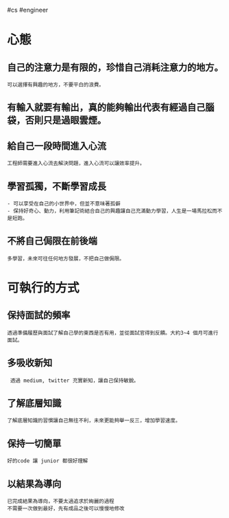 #cs #engineer 

# 心態
## 自己的注意力是有限的，珍惜自己消耗注意力的地方。
	可以選擇有興趣的地方，不要平白的浪費。

## 有輸入就要有輸出，真的能夠輸出代表有經過自己腦袋，否則只是過眼雲煙。

## 給自己一段時間進入心流
	工程師需要進入心流去解決問題，進入心流可以讓效率提升。

## 學習孤獨，不斷學習成長
	- 可以享受在自己的小世界中，但並不意味著孤僻
	- 保持好奇心、動力，利用筆記術結合自己的興趣讓自己充滿動力學習，人生是一場馬拉松而不是短跑。

## 不將自己侷限在前後端
	多學習，未來可往任何地方發展，不把自己做侷限。

# 可執行的方式
## 保持面試的頻率
	透過準備履歷與面試了解自己學的東西是否有用，並從面試官得到反饋。大約3~4 個月可進行面試。

## 多吸收新知
	 透過 medium, twitter 充實新知，讓自己保持敏銳。

## 了解底層知識
	了解底層知識的習慣讓自己無往不利，未來更能夠舉一反三，增加學習速度。

## 保持一切簡單
	好的code 讓 junior 都很好理解

## 以結果為導向
	已完成結果為導向，不要太過追求於絢麗的過程
	不需要一次做到最好，先有成品之後可以慢慢地修改